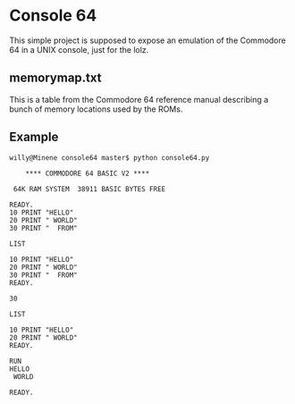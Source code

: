 Console 64
==========

This simple project is supposed to expose an emulation of the Commodore 64
in a UNIX console, just for the lolz.

memorymap.txt
-------------

This is a table from the Commodore 64 reference manual describing a bunch
of memory locations used by the ROMs.

Example
-------
```
willy@Minene console64 master$ python console64.py

    **** COMMODORE 64 BASIC V2 ****

 64K RAM SYSTEM  38911 BASIC BYTES FREE

READY.
10 PRINT "HELLO"
20 PRINT " WORLD"
30 PRINT "  FROM"
```
```
LIST

10 PRINT "HELLO"
20 PRINT " WORLD"
30 PRINT "  FROM"
READY.
```

```
30
```
```
LIST

10 PRINT "HELLO"
20 PRINT " WORLD"
READY.
```
```
RUN
HELLO
 WORLD

READY.
```
